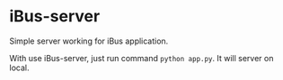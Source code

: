 # iBus-server
Simple server working for iBus application.

With use iBus-server, just run command `python app.py`. It will server on local.


